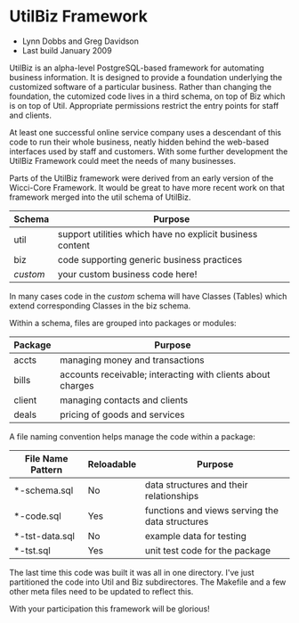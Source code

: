 # UtilBiz Framework

* Lynn Dobbs and Greg Davidson
* Last build January 2009

UtilBiz is an alpha-level PostgreSQL-based framework for automating
business information.  It is designed to provide a foundation underlying
the customized software of a particular business.  Rather than changing
the foundation, the cutomized code lives in a third schema, on top of
Biz which is on top of Util.  Appropriate permissions restrict the
entry points for staff and clients.

At least one successful online service company uses a descendant of this
code to run their whole business, neatly hidden behind the web-based
interfaces used by staff and customers.  With some further development
the UtilBiz Framework could meet the needs of many businesses.

Parts of the UtilBiz framework were derived from an early version of
the Wicci-Core Framework.  It would be great to have more recent work
on that framework merged into the util schema of UtilBiz.

| Schema	| Purpose
|---------------|--------
| util		| support utilities which have no explicit business content
| biz		| code supporting generic business practices
| *custom*	| your custom business code here!

In many cases code in the *custom* schema will have Classes (Tables) which
extend corresponding Classes in the biz schema.

Within a schema, files are grouped into packages or modules:

| Package	| Purpose
|---------------|--------
| accts		| managing money and transactions
| bills		| accounts receivable; interacting with clients about charges
| client	| managing contacts and clients
| deals		| pricing of goods and services


A file naming convention helps manage the code within a package:

| File Name Pattern	| Reloadable	| Purpose
|-----------------------|---------------|--------
| *-schema.sql 		| No	| data structures and their relationships
| *-code.sql		| Yes	| functions and views serving the data structures
| *-tst-data.sql	| No	| example data for testing
| *-tst.sql		| Yes	| unit test code for the package

The last time this code was built it was all in one directory.  I've just
partitioned the code into Util and Biz subdirectores.  The Makefile and
a few other meta files need to be updated to reflect this.

With your participation this framework will be glorious!

